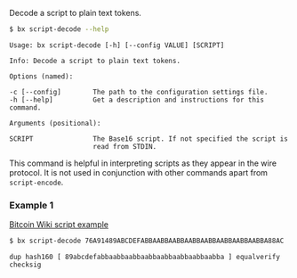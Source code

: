 Decode a script to plain text tokens.
```sh
$ bx script-decode --help
```
```
Usage: bx script-decode [-h] [--config VALUE] [SCRIPT]                   

Info: Decode a script to plain text tokens.                              

Options (named):

-c [--config]        The path to the configuration settings file.        
-h [--help]          Get a description and instructions for this command.

Arguments (positional):

SCRIPT               The Base16 script. If not specified the script is   
                     read from STDIN.
```
This command is helpful in interpreting scripts as they appear in the wire protocol. It is not used in conjunction with other commands apart from `script-encode`.
### Example 1
[Bitcoin Wiki script example](https://en.bitcoin.it/wiki/Script#Scripts)
```sh
$ bx script-decode 76A91489ABCDEFABBAABBAABBAABBAABBAABBAABBAABBA88AC
```
```
dup hash160 [ 89abcdefabbaabbaabbaabbaabbaabbaabbaabba ] equalverify checksig
```